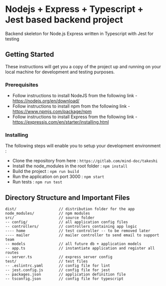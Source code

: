 # Nodejs + Express + Typescript + Jest based backend project

Backend skeleton for Node.js Express written in Typescript with Jest for testing

## Getting Started

These instructions will get you a copy of the project up and running on your local machine for development and testing purposes.

### Prerequisites

* Follow instructions to install NodeJS from the following link - https://nodejs.org/en/download/
* Follow instructions to install npm from the following link - https://www.npmjs.com/package/npm
* Follow instructions to install Express from the following link - https://expressjs.com/en/starter/installing.html

### Installing

The following steps will enable you to setup your development environment :

* Clone the repository from here : ```https://gitlab.com/mind-doc/takeshi```
* Install the node_modules in the root folder : ```npm install```
* Build the project : ```npm run build```
* Run the application on port 3000 : ```npm start```
* Run tests : ```npm run test```

## Directory Structure and Important Files

```
dist/                   // distribution folder for the app
node_modules/           // npm modules
src/                    // source folder
-- config/              // all application config files
-- controllers/         // controllers containing app logic
---- home               // test controller -- to be removed later
---- mailer             // mailer controller to send email to support team
-- models               // all future db + application models
-- app.ts               // instantiate application and register all routes
-- server.ts            // express server config
test/                   // test files
-- .eslintrc.yaml       // config file for lint
-- jest.config.js       // config file for jest
-- packages.json        // application definition file
-- tsconfig.json        // config file for typescript
```